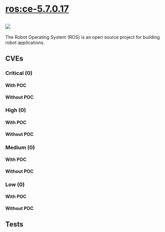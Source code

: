 # [ros:ce-5.7.0.17](https://hub.docker.com/_/ros?tab=tags)
![](https://img.shields.io/static/v1?label=tag&message=ce-5.7.0.17&color=blue)
---
<p>
The Robot Operating System (ROS) is an open source project for building robot applications.
</p>

## CVEs
### Critical (0)
#### With POC

#### Without POC


### High (0)
#### With POC

#### Without POC


### Medium (0)
#### With POC

#### Without POC


### Low (0)
#### With POC

#### Without POC


## Tests
